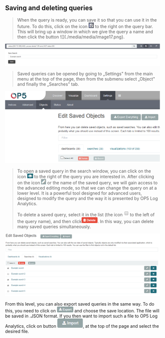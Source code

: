 Saving and deleting queries
---------------------------

> When the query is ready, you can save it so that you can use it in the
> future. To do this, click on the icon
> ![](./media/media/image16.png) to the right on the query bar. This
> will bring up a window in which we give the query a name and then
> click the button
> ![](./media/media/image17.png}.

![](./media/media/image18.png)

> Saved queries can be opened by going to „Settings" from the main menu
> at the top of the page, then from the submenu select „Object" and
> finally the „Searches" tab.

![](./media/media/image19.png)

> To open a saved query in the search window, you can click on the icon
> ![](./media/media/image20.png) to the right of the query you are interested in.
> After clicking on the icon
> ![](./media/media/image21.png) or the name of the saved query, we
> will gain access to the advanced editing mode, so that we can change
> the query on at a lower level. It is a powerful tool designed for
> advanced users, designed to modify the query and the way it is
> presented by OP5 Log Analytics.
>
> To delete a saved query, select it in the list (the icon
> ![](./media/media/image22.png) to the left of the query name), and
> then click![](./media/media/image23.png). In this way, you can delete many
> saved queries simultaneously.

![](./media/media/image24.png)

From this level, you can also export saved queries in the same way. To
do this, you need to click on
![](./media/media/image25.png) and choose the save location. The file
will be saved in .JSON format. If you then want to import such a file to
OP5 Log Analytics, click on button
![](./media/media/image26.png), at the top of the page and select the
desired file.
